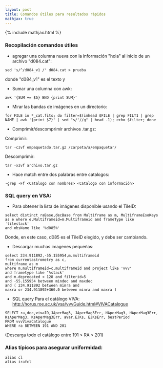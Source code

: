 ```yaml
---
layout: post
title: Comandos útiles para resultados rápidos
mathjax: true
---
```

{% include mathjax.html %} 

### Recopilación comandos útiles 

* agregar una columna nueva con la información "hola" al inicio de un archivo "d084.cat":
```
sed 's/^/d084_v1 /' d084.cat > prueba
```
donde "d084_v1" es el texto y 

* Sumar una columna con awk:
```
awk '{SUM += $5} END {print SUM}'
```
* Mirar las bandas de imágenes en un directorio:
```
for FILE in *_cat.fits; do filter=$(imhead $FILE | grep FILT1 | grep NAME | awk '{print $7}' | sed "s/'//g" | head -1); echo $filter; done
```

* Comprimir/descomprimir archivos .tar.gz:

Comprimir: 
```
tar -czvf empaquetado.tar.gz /carpeta/a/empaquetar/
```
Descomprimir: 
```
tar -xzvf archivo.tar.gz
```
* Hace match entre dos palabras entre catalogos:
```
-grep -Ff <Catalogo con nombres> <Catalogo con información>
```

### SQL query en VSA:

* Para obtener la lista de imágenes disponible usando el TileID:
```
select distinct raBase,decBase from Multiframe as m, MultiframeEsoKeys
as e where e.Multiframeid=m.Multiframeid and frameType like 'tilestack'
and obsName like '%d085%'
```
Donde, en este caso, d085 es el TileID elegido, y debe ser cambiando.

* Descargar muchas imagenes pequeñas:
```
select 234.911892,-55.155954,m.multiframeid
from currentastrometry as c,
multiframe as m
where m.multiframeid=c.multiframeid and project like 'vvv'
and frametype like '%stack'
and m.deprecated < 128 and filterid=5
and -55.155954 between mindec and maxdec
and ( 234.911892 between minra and
maxra or 234.911892+360.0 between minra and maxra )
```

* SQL query Para el catálogo VIVA: http://horus.roe.ac.uk/vsa/vvvGuide.html#VIVACatalogue
```
SELECT ra,dec,vivaID,JAperMag3, JAperMag3Err, HAperMag3, HAperMag3Err, KsAperMag3, KsAperMag3Err, aVar,EJKs, EJKsErr, bestPeriod
FROM vvvVivaCatalogue
WHERE ra BETWEEN 191 AND 201
```
(Descarga todo el catálogo entre 191 < RA < 201)


### Alias típicos para asegurar uniformidad:

```
alias cl
alias irafcl
```